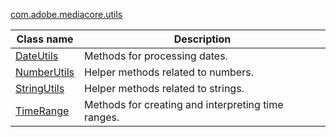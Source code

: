---
---

[com.adobe.mediacore.utils](http://help.adobe.com/en_US/primetime/api/psdk/javadoc_1.4/com/adobe/mediacore/utils/package-summary.html)
<table frame="all" colsep="1" rowsep="1" id="table_E3773325E3A146C1929C13511AEF39A0"> 
 <tgroup cols="2" colsep="1" rowsep="1" class="FormatA"> 
  <colspec colnum="1" colname="1" colwidth="38*" /> 
  <colspec colnum="2" colname="2" colwidth="62*" /> 
  <thead> 
   <tr rowsep="1"> 
    <th colname="1" class="entry">Class name </th> 
    <th colname="2" class="entry">Description </th> 
   </tr> 
  </thead> 
  <tbody> 
   <tr rowsep="1"> 
    <td colname="1"><span class="codeph"><a href="http://help.adobe.com/en_US/primetime/api/psdk/javadoc_1.4/com/adobe/mediacore/utils/DateUtils.html" format="html" scope="external">DateUtils</a> </span> </td> 
    <td colname="2">Methods for processing dates. </td> 
   </tr> 
   <tr rowsep="1"> 
    <td colname="1"><span class="codeph"><a href="http://help.adobe.com/en_US/primetime/api/psdk/javadoc_1.4/com/adobe/mediacore/utils/NumberUtils.html" format="html" scope="external">NumberUtils</a> </span></td> 
    <td colname="2">Helper methods related to numbers. </td> 
   </tr> 
   <tr rowsep="1"> 
    <td colname="1"><span class="codeph"><a href="http://help.adobe.com/en_US/primetime/api/psdk/javadoc_1.4/com/adobe/mediacore/utils/StringUtils.html" format="html" scope="external">StringUtils</a> </span></td> 
    <td colname="2">Helper methods related to strings. </td> 
   </tr> 
   <tr rowsep="1"> 
    <td colname="1"><span class="codeph"><a href="http://help.adobe.com/en_US/primetime/api/psdk/javadoc_1.4/com/adobe/mediacore/utils/TimeRange.html" format="html" scope="external">TimeRange</a> </span> </td> 
    <td colname="2">Methods for creating and interpreting time ranges. </td> 
   </tr> 
  </tbody> 
 </tgroup> 
</table>

